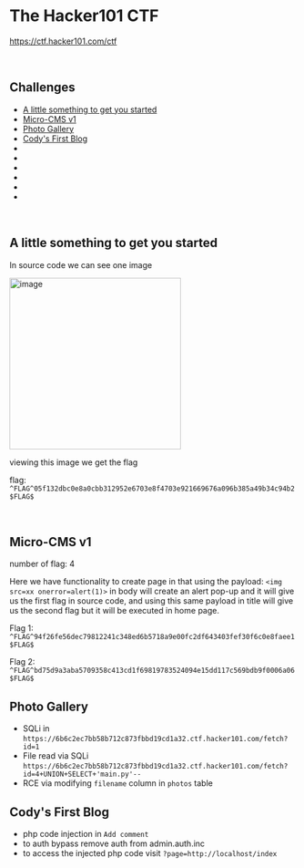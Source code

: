 # The Hacker101 CTF

https://ctf.hacker101.com/ctf

<br />

## Challenges

- [A little something to get you started](#A-little-something-to-get-you-started)
- [Micro-CMS v1](#Micro-CMS-v1)
- [Photo Gallery](#Photo-Gallery)
- [Cody's First Blog](#Codys-First-Blog)
- [](#)
- [](#)
- [](#)
- [](#)
- [](#)
- [](#)


<br />

## A little something to get you started

In source code we can see one image

<img width="301" alt="image" src="https://github.com/Aftab700/Writeups/assets/79740895/0724ca59-0e68-4dd8-9e00-196460d77d4c">

viewing this image we get the flag

flag: `^FLAG^05f132dbc0e8a0cbb312952e6703e8f4703e921669676a096b385a49b34c94b2$FLAG$`

<br />

## Micro-CMS v1

number of flag: 4

Here we have functionality to create page in that using the payload: `<img src=xx onerror=alert(1)>` in body will create an alert pop-up and it will give us the first flag in source code, and using this same payload in title will give us the second flag but it will be executed in home page.

Flag 1: `^FLAG^94f26fe56dec79812241c348ed6b5718a9e00fc2df643403fef30f6c0e8faee1$FLAG$`

Flag 2: `^FLAG^bd75d9a3aba5709358c413cd1f69819783524094e15dd117c569bdb9f0006a06$FLAG$`

## Photo Gallery

- SQLi in `https://6b6c2ec7bb58b712c873fbbd19cd1a32.ctf.hacker101.com/fetch?id=1`
- File read via SQLi `https://6b6c2ec7bb58b712c873fbbd19cd1a32.ctf.hacker101.com/fetch?id=4+UNION+SELECT+'main.py'--`
- RCE via modifying `filename` column in `photos` table


## Cody's First Blog

- php code injection in `Add comment`
- to auth bypass remove auth from admin.auth.inc
- to access the injected php code visit `?page=http://localhost/index`




